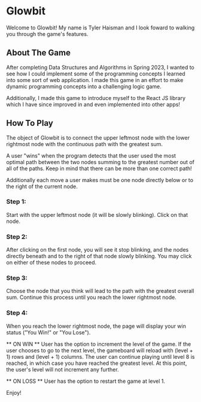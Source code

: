 # Glowbit

Welcome to Glowbit! My name is Tyler Haisman and I look foward to walking you through the game's features.

## About The Game
After completing Data Structures and Algorithms in Spring 2023, I wanted to see how I could implement some of the programming concepts I learned into some sort of web application. I made this game in an effort to make dynamic programming concepts into a challenging logic game.

Additionally, I made this game to introduce myself to the React JS library which I have since improved in and even implemented into other apps!

## How To Play
The object of Glowbit is to connect the upper leftmost node with the lower rightmost node with the continuous path with the greatest sum.

A user "wins" when the program detects that the user used the most optimal path between the two nodes summing to the greatest number out of all of the paths. Keep in mind that there can be more than one correct path! 

Additionally each move a user makes must be one node directly below or to the right of the current node.

### Step 1:
Start with the upper leftmost node (it will be slowly blinking). Click on that node.

### Step 2:
After clicking on the first node, you will see it stop blinking, and the nodes directly beneath and to the right of that node slowly blinking. You may click on either of these nodes to proceed.

### Step 3:
Choose the node that you think will lead to the path with the greatest overall sum. Continue this process until you reach the lower rightmost node.

### Step 4:
When you reach the lower rightmost node, the page will display your win status ("You Win!" or "You Lose").

** ON WIN **
User has the option to increment the level of the game. If the user chooses to go to the next level, the gameboard will reload with (level + 1) rows and (level + 1) columns. The user can continue playing until level 8 is reached, in which case you have reached the greatest level. At this point, the user's level will not increment any further.

** ON LOSS **
User has the option to restart the game at level 1.

Enjoy!